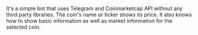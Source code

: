   It's a simple bot that uses Telegram and Coinmarketcap API without any third party libraries. 
  The coin's name or ticker shows its price. It also knows how to show basic information as well
  as market information for the selected coin.